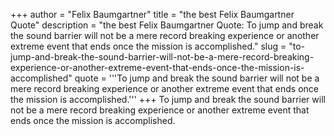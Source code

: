 +++
author = "Felix Baumgartner"
title = "the best Felix Baumgartner Quote"
description = "the best Felix Baumgartner Quote: To jump and break the sound barrier will not be a mere record breaking experience or another extreme event that ends once the mission is accomplished."
slug = "to-jump-and-break-the-sound-barrier-will-not-be-a-mere-record-breaking-experience-or-another-extreme-event-that-ends-once-the-mission-is-accomplished"
quote = '''To jump and break the sound barrier will not be a mere record breaking experience or another extreme event that ends once the mission is accomplished.'''
+++
To jump and break the sound barrier will not be a mere record breaking experience or another extreme event that ends once the mission is accomplished.

